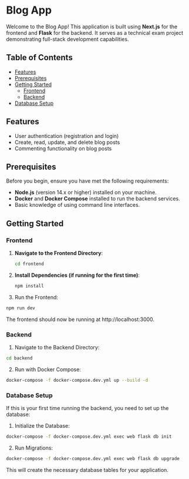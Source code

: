 # Blog App

Welcome to the Blog App! This application is built using **Next.js** for the frontend and **Flask** for the backend. It serves as a technical exam project demonstrating full-stack development capabilities.

## Table of Contents

- [Features](#features)
- [Prerequisites](#prerequisites)
- [Getting Started](#getting-started)
  - [Frontend](#frontend)
  - [Backend](#backend)
- [Database Setup](#database-setup)

## Features

- User authentication (registration and login)
- Create, read, update, and delete blog posts
- Commenting functionality on blog posts

## Prerequisites

Before you begin, ensure you have met the following requirements:

- **Node.js** (version 14.x or higher) installed on your machine.
- **Docker** and **Docker Compose** installed to run the backend services.
- Basic knowledge of using command line interfaces.

## Getting Started

### Frontend

1. **Navigate to the Frontend Directory**:
   ```bash
   cd frontend
   ```

2. **Install Dependencies (if running for the first time)**:
   ```bash
   npm install
   ```

3. Run the Frontend:
  ```bash
  npm run dev
  ```

  The frontend should now be running at http://localhost:3000.


### Backend

1. Navigate to the Backend Directory:
  ```bash
  cd backend
  ```

2. Run with Docker Compose:
  ```bash
  docker-compose -f docker-compose.dev.yml up --build -d
  ``` 

### Database Setup
  If this is your first time running the backend, you need to set up the database:

1. Initialize the Database:
  ```bash
  docker-compose -f docker-compose.dev.yml exec web flask db init
  ```

2. Run Migrations:
  ```bash
  docker-compose -f docker-compose.dev.yml exec web flask db upgrade
  ```

This will create the necessary database tables for your application.

